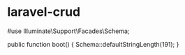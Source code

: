 # laravel-crud
#use Illuminate\Support\Facades\Schema;

public function boot()
{
    Schema::defaultStringLength(191);
}